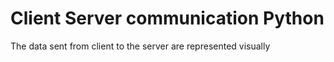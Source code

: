# Client Server communication Python
The data sent from client to the server are represented visually 
